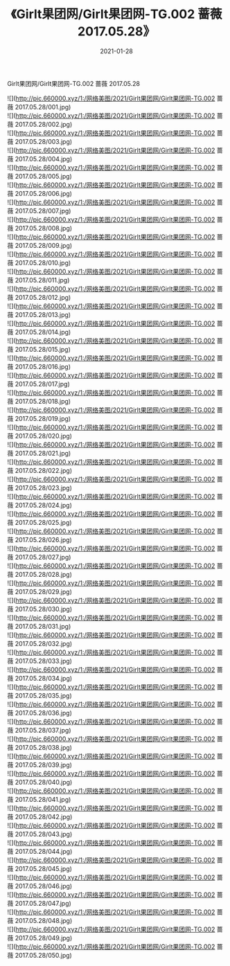 ﻿---
layout: post
title:  《Girlt果团网/Girlt果团网-TG.002 蔷薇 2017.05.28》
date:   2021-01-28
img: http://pic.660000.xyz/1:/网络美图/2021/Girlt果团网/Girlt果团网-TG.002 蔷薇 2017.05.28/000.jpg
categories: [美女, 清纯, 唯美]
---

Girlt果团网/Girlt果团网-TG.002 蔷薇 2017.05.28

 ![](http://pic.660000.xyz/1:/网络美图/2021/Girlt果团网/Girlt果团网-TG.002 蔷薇 2017.05.28/001.jpg) <br>![](http://pic.660000.xyz/1:/网络美图/2021/Girlt果团网/Girlt果团网-TG.002 蔷薇 2017.05.28/002.jpg) <br>![](http://pic.660000.xyz/1:/网络美图/2021/Girlt果团网/Girlt果团网-TG.002 蔷薇 2017.05.28/003.jpg) <br>![](http://pic.660000.xyz/1:/网络美图/2021/Girlt果团网/Girlt果团网-TG.002 蔷薇 2017.05.28/004.jpg) <br>![](http://pic.660000.xyz/1:/网络美图/2021/Girlt果团网/Girlt果团网-TG.002 蔷薇 2017.05.28/005.jpg) <br>![](http://pic.660000.xyz/1:/网络美图/2021/Girlt果团网/Girlt果团网-TG.002 蔷薇 2017.05.28/006.jpg) <br>![](http://pic.660000.xyz/1:/网络美图/2021/Girlt果团网/Girlt果团网-TG.002 蔷薇 2017.05.28/007.jpg) <br>![](http://pic.660000.xyz/1:/网络美图/2021/Girlt果团网/Girlt果团网-TG.002 蔷薇 2017.05.28/008.jpg) <br>![](http://pic.660000.xyz/1:/网络美图/2021/Girlt果团网/Girlt果团网-TG.002 蔷薇 2017.05.28/009.jpg) <br>![](http://pic.660000.xyz/1:/网络美图/2021/Girlt果团网/Girlt果团网-TG.002 蔷薇 2017.05.28/010.jpg) <br>![](http://pic.660000.xyz/1:/网络美图/2021/Girlt果团网/Girlt果团网-TG.002 蔷薇 2017.05.28/011.jpg) <br>![](http://pic.660000.xyz/1:/网络美图/2021/Girlt果团网/Girlt果团网-TG.002 蔷薇 2017.05.28/012.jpg) <br>![](http://pic.660000.xyz/1:/网络美图/2021/Girlt果团网/Girlt果团网-TG.002 蔷薇 2017.05.28/013.jpg) <br>![](http://pic.660000.xyz/1:/网络美图/2021/Girlt果团网/Girlt果团网-TG.002 蔷薇 2017.05.28/014.jpg) <br>![](http://pic.660000.xyz/1:/网络美图/2021/Girlt果团网/Girlt果团网-TG.002 蔷薇 2017.05.28/015.jpg) <br>![](http://pic.660000.xyz/1:/网络美图/2021/Girlt果团网/Girlt果团网-TG.002 蔷薇 2017.05.28/016.jpg) <br>![](http://pic.660000.xyz/1:/网络美图/2021/Girlt果团网/Girlt果团网-TG.002 蔷薇 2017.05.28/017.jpg) <br>![](http://pic.660000.xyz/1:/网络美图/2021/Girlt果团网/Girlt果团网-TG.002 蔷薇 2017.05.28/018.jpg) <br>![](http://pic.660000.xyz/1:/网络美图/2021/Girlt果团网/Girlt果团网-TG.002 蔷薇 2017.05.28/019.jpg) <br>![](http://pic.660000.xyz/1:/网络美图/2021/Girlt果团网/Girlt果团网-TG.002 蔷薇 2017.05.28/020.jpg) <br>![](http://pic.660000.xyz/1:/网络美图/2021/Girlt果团网/Girlt果团网-TG.002 蔷薇 2017.05.28/021.jpg) <br>![](http://pic.660000.xyz/1:/网络美图/2021/Girlt果团网/Girlt果团网-TG.002 蔷薇 2017.05.28/022.jpg) <br>![](http://pic.660000.xyz/1:/网络美图/2021/Girlt果团网/Girlt果团网-TG.002 蔷薇 2017.05.28/023.jpg) <br>![](http://pic.660000.xyz/1:/网络美图/2021/Girlt果团网/Girlt果团网-TG.002 蔷薇 2017.05.28/024.jpg) <br>![](http://pic.660000.xyz/1:/网络美图/2021/Girlt果团网/Girlt果团网-TG.002 蔷薇 2017.05.28/025.jpg) <br>![](http://pic.660000.xyz/1:/网络美图/2021/Girlt果团网/Girlt果团网-TG.002 蔷薇 2017.05.28/026.jpg) <br>![](http://pic.660000.xyz/1:/网络美图/2021/Girlt果团网/Girlt果团网-TG.002 蔷薇 2017.05.28/027.jpg) <br>![](http://pic.660000.xyz/1:/网络美图/2021/Girlt果团网/Girlt果团网-TG.002 蔷薇 2017.05.28/028.jpg) <br>![](http://pic.660000.xyz/1:/网络美图/2021/Girlt果团网/Girlt果团网-TG.002 蔷薇 2017.05.28/029.jpg) <br>![](http://pic.660000.xyz/1:/网络美图/2021/Girlt果团网/Girlt果团网-TG.002 蔷薇 2017.05.28/030.jpg) <br>![](http://pic.660000.xyz/1:/网络美图/2021/Girlt果团网/Girlt果团网-TG.002 蔷薇 2017.05.28/031.jpg) <br>![](http://pic.660000.xyz/1:/网络美图/2021/Girlt果团网/Girlt果团网-TG.002 蔷薇 2017.05.28/032.jpg) <br>![](http://pic.660000.xyz/1:/网络美图/2021/Girlt果团网/Girlt果团网-TG.002 蔷薇 2017.05.28/033.jpg) <br>![](http://pic.660000.xyz/1:/网络美图/2021/Girlt果团网/Girlt果团网-TG.002 蔷薇 2017.05.28/034.jpg) <br>![](http://pic.660000.xyz/1:/网络美图/2021/Girlt果团网/Girlt果团网-TG.002 蔷薇 2017.05.28/035.jpg) <br>![](http://pic.660000.xyz/1:/网络美图/2021/Girlt果团网/Girlt果团网-TG.002 蔷薇 2017.05.28/036.jpg) <br>![](http://pic.660000.xyz/1:/网络美图/2021/Girlt果团网/Girlt果团网-TG.002 蔷薇 2017.05.28/037.jpg) <br>![](http://pic.660000.xyz/1:/网络美图/2021/Girlt果团网/Girlt果团网-TG.002 蔷薇 2017.05.28/038.jpg) <br>![](http://pic.660000.xyz/1:/网络美图/2021/Girlt果团网/Girlt果团网-TG.002 蔷薇 2017.05.28/039.jpg) <br>![](http://pic.660000.xyz/1:/网络美图/2021/Girlt果团网/Girlt果团网-TG.002 蔷薇 2017.05.28/040.jpg) <br>![](http://pic.660000.xyz/1:/网络美图/2021/Girlt果团网/Girlt果团网-TG.002 蔷薇 2017.05.28/041.jpg) <br>![](http://pic.660000.xyz/1:/网络美图/2021/Girlt果团网/Girlt果团网-TG.002 蔷薇 2017.05.28/042.jpg) <br>![](http://pic.660000.xyz/1:/网络美图/2021/Girlt果团网/Girlt果团网-TG.002 蔷薇 2017.05.28/043.jpg) <br>![](http://pic.660000.xyz/1:/网络美图/2021/Girlt果团网/Girlt果团网-TG.002 蔷薇 2017.05.28/044.jpg) <br>![](http://pic.660000.xyz/1:/网络美图/2021/Girlt果团网/Girlt果团网-TG.002 蔷薇 2017.05.28/045.jpg) <br>![](http://pic.660000.xyz/1:/网络美图/2021/Girlt果团网/Girlt果团网-TG.002 蔷薇 2017.05.28/046.jpg) <br>![](http://pic.660000.xyz/1:/网络美图/2021/Girlt果团网/Girlt果团网-TG.002 蔷薇 2017.05.28/047.jpg) <br>![](http://pic.660000.xyz/1:/网络美图/2021/Girlt果团网/Girlt果团网-TG.002 蔷薇 2017.05.28/048.jpg) <br>![](http://pic.660000.xyz/1:/网络美图/2021/Girlt果团网/Girlt果团网-TG.002 蔷薇 2017.05.28/049.jpg) <br>![](http://pic.660000.xyz/1:/网络美图/2021/Girlt果团网/Girlt果团网-TG.002 蔷薇 2017.05.28/050.jpg) <br>
